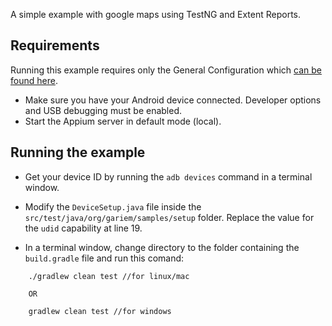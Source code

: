 
A simple example with google maps using TestNG and Extent Reports.

## Requirements

Running this example requires only the General Configuration which [can be found here](../..).

- Make sure you have your Android device connected. Developer options and USB debugging must be enabled.
- Start the Appium server in default mode (local).

## Running the example

- Get your device ID by running the `adb devices` command in a terminal window.

- Modify the `DeviceSetup.java` file inside the `src/test/java/org/gariem/samples/setup` folder. Replace the value for the `udid` capability at line 19.

- In a terminal window, change directory to the folder containing the `build.gradle` file and run this comand:

```
	./gradlew clean test //for linux/mac
	
	OR
	
	gradlew clean test //for windows
```
